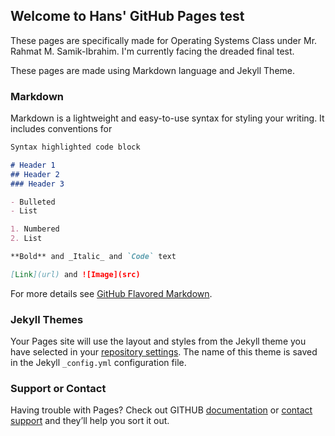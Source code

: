 ## Welcome to Hans' GitHub Pages test

These pages are specifically made for Operating Systems Class under Mr. Rahmat M. Samik-Ibrahim. I'm currently facing the dreaded final test.

These pages are made using Markdown language and Jekyll Theme.

### Markdown

Markdown is a lightweight and easy-to-use syntax for styling your writing. It includes conventions for

```markdown
Syntax highlighted code block

# Header 1
## Header 2
### Header 3

- Bulleted
- List

1. Numbered
2. List

**Bold** and _Italic_ and `Code` text

[Link](url) and ![Image](src)
```

For more details see [GitHub Flavored Markdown](https://guides.github.com/features/mastering-markdown/).

### Jekyll Themes

Your Pages site will use the layout and styles from the Jekyll theme you have selected in your [repository settings](https://github.com/hnsmchl/os201/settings). The name of this theme is saved in the Jekyll `_config.yml` configuration file.

### Support or Contact

Having trouble with Pages? Check out GITHUB [documentation](https://help.github.com/categories/github-pages-basics/) or [contact support](https://github.com/contact) and they’ll help you sort it out.
